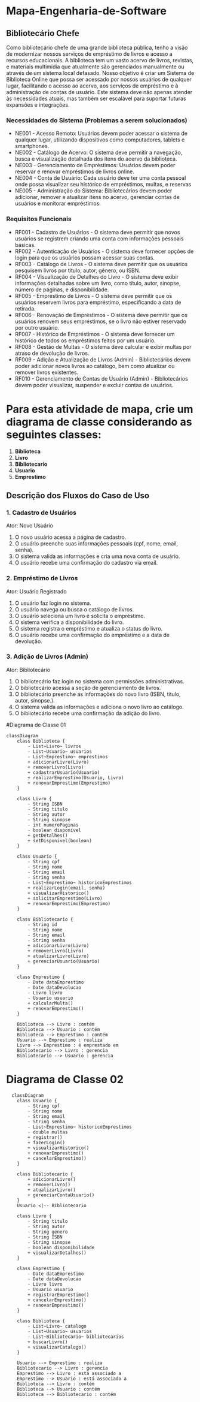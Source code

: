 # Mapa-Engenharia-de-Software

## Bibliotecário Chefe
Como bibliotecário chefe de uma grande biblioteca pública, tenho a visão de modernizar nossos serviços de empréstimo de livros e acesso a recursos educacionais. A biblioteca tem um vasto acervo de livros, revistas, e materiais multimídia que atualmente são gerenciados manualmente ou através de um sistema local defasado. Nosso objetivo é criar um Sistema de Biblioteca Online que possa ser acessado por nossos usuários de qualquer lugar, facilitando o acesso ao acervo, aos serviços de empréstimo e à administração de contas de usuário. Este sistema deve não apenas atender às necessidades atuais, mas também ser escalável para suportar futuras expansões e integrações.
### Necessidades do Sistema (Problemas a serem solucionados)

* NE001 - Acesso Remoto: Usuários devem poder acessar o sistema de qualquer lugar, utilizando dispositivos como computadores, tablets e smartphones.
* NE002 - Catálogo de Acervo: O sistema deve permitir a navegação, busca e visualização detalhada dos itens do acervo da biblioteca.
* NE003 - Gerenciamento de Empréstimos: Usuários devem poder reservar e renovar empréstimos de livros online.
* NE004 - Conta de Usuário: Cada usuário deve ter uma conta pessoal onde possa visualizar seu histórico de empréstimos, multas, e reservas
* NE005 - Administração do Sistema: Bibliotecários devem poder adicionar, remover e atualizar itens no acervo, gerenciar contas de usuários e monitorar empréstimos.

### Requisitos Funcionais

* RF001 - Cadastro de Usuários - O sistema deve permitir que novos usuários se registrem criando uma conta com informações pessoais básicas.
* RF002 - Autenticação de Usuários - O sistema deve fornecer opções de login para que os usuários possam acessar suas contas.
* RF003 - Catálogo de Livros - O sistema deve permitir que os usuários pesquisem livros por título, autor, gênero, ou ISBN.
* RF004 - Visualização de Detalhes do Livro - O sistema deve exibir informações detalhadas sobre um livro, como título, autor, sinopse, número de páginas, e disponibilidade.
* RF005 - Empréstimo de Livros - O sistema deve permitir que os usuários reservem livros para empréstimo, especificando a data de retirada.
* RF006 - Renovação de Empréstimos - O sistema deve permitir que os usuários renovem seus empréstimos, se o livro não estiver reservado por outro usuário.
* RF007 - Histórico de Empréstimos - O sistema deve fornecer um histórico de todos os empréstimos feitos por um usuário.
* RF008 - Gestão de Multas - O sistema deve calcular e exibir multas por atraso de devolução de livros.
* RF009 - Adição e Atualização de Livros (Admin) - Bibliotecários devem poder adicionar novos livros ao catálogo, bem como atualizar ou remover livros existentes.
* RF010 - Gerenciamento de Contas de Usuário (Admin) - Bibliotecários devem poder visualizar, suspender e excluir contas de usuários.

# Para esta atividade de mapa, crie um diagrama de classe considerando as seguintes classes: 
1. **Biblioteca**  
2. **Livro**
3. **Bibliotecario**
4. **Usuario**
5. **Emprestimo**

## Descrição dos Fluxos do Caso de Uso

### 1. Cadastro de Usuários
Ator: Novo Usuário
1. O novo usuário acessa a página de cadastro.
2. O usuário preenche suas informações pessoais (cpf, nome, email, senha).
3. O sistema valida as informações e cria uma nova conta de usuário.
4. O usuário recebe uma confirmação do cadastro via email.

### 2. Empréstimo de Livros
Ator: Usuário Registrado
1. O usuário faz login no sistema.
2. O usuário navega ou busca o catálogo de livros.
3. O usuário seleciona um livro e solicita o empréstimo.
4. O sistema verifica a disponibilidade do livro.
5. O sistema registra o empréstimo e atualiza o status do livro.
6. O usuário recebe uma confirmação do empréstimo e a data de devolução.

### 3. Adição de Livros (Admin)
Ator: Bibliotecário
1. O bibliotecário faz login no sistema com permissões administrativas.
2. O bibliotecário acessa a seção de gerenciamento de livros.
3. O bibliotecário preenche as informações do novo livro (ISBN, título, autor, sinopse.).
4. O sistema valida as informações e adiciona o novo livro ao catálogo.
5. O bibliotecário recebe uma confirmação da adição do livro.

#Diagrama de Classe 01

```mermaid
classDiagram
    class Biblioteca {
        - List~Livro~ livros
        - List~Usuario~ usuarios
        - List~Emprestimo~ emprestimos
        + adicionarLivro(Livro)
        + removerLivro(Livro)
        + cadastrarUsuario(Usuario)
        + realizarEmprestimo(Usuario, Livro)
        + renovarEmprestimo(Emprestimo)
    }

    class Livro {
        - String ISBN
        - String titulo
        - String autor
        - String sinopse
        - int numeroPaginas
        - boolean disponivel
        + getDetalhes()
        + setDisponivel(boolean)
    }

    class Usuario {
        - String cpf
        - String nome
        - String email
        - String senha
        - List~Emprestimo~ historicoEmprestimos
        + realizarLogin(email, senha)
        + visualizarHistorico()
        + solicitarEmprestimo(Livro)
        + renovarEmprestimo(Emprestimo)
    }

    class Bibliotecario {
        - String id
        - String nome
        - String email
        - String senha
        + adicionarLivro(Livro)
        + removerLivro(Livro)
        + atualizarLivro(Livro)
        + gerenciarUsuario(Usuario)
    }

    class Emprestimo {
        - Date dataEmprestimo
        - Date dataDevolucao
        - Livro livro
        - Usuario usuario
        + calcularMulta()
        + renovarEmprestimo()
    }

    Biblioteca --> Livro : contém
    Biblioteca --> Usuario : contém
    Biblioteca --> Emprestimo : contém
    Usuario --> Emprestimo : realiza
    Livro --> Emprestimo : é emprestado em
    Bibliotecario --> Livro : gerencia
    Bibliotecario --> Usuario : gerencia
```
# Diagrama de Classe 02
```mermaid 
  classDiagram
    class Usuario {
        - String cpf
        - String nome
        - String email
        - String senha
        - List~Emprestimo~ historicoEmprestimos
        - double multas
        + registrar()
        + fazerLogin()
        + visualizarHistorico()
        + renovarEmprestimo()
        + cancelarEmprestimo()
    }

    class Bibliotecario {
        + adicionarLivro()
        + removerLivro()
        + atualizarLivro()
        + gerenciarContaUsuario()
    }
    Usuario <|-- Bibliotecario

    class Livro {
        - String titulo
        - String autor
        - String genero
        - String ISBN
        - String sinopse
        - boolean disponibilidade
        + visualizarDetalhes()
    }

    class Emprestimo {
        - Date dataEmprestimo
        - Date dataDevolucao
        - Livro livro
        - Usuario usuario
        + registrarEmprestimo()
        + cancelarEmprestimo()
        + renovarEmprestimo()
    }

    class Biblioteca {
        - List~Livro~ catalogo
        - List~Usuario~ usuarios
        - List~Bibliotecario~ bibliotecarios
        + buscarLivro()
        + visualizarCatalogo()
    }

    Usuario --> Emprestimo : realiza
    Bibliotecario --> Livro : gerencia
    Emprestimo --> Livro : está associado a
    Emprestimo --> Usuario : está associado a
    Biblioteca --> Livro : contém
    Biblioteca --> Usuario : contém
    Biblioteca --> Bibliotecario : contém

```


   
